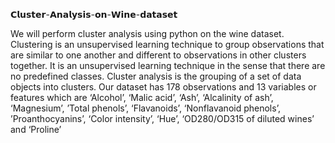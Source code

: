 𝗖𝗹𝘂𝘀𝘁𝗲𝗿-𝗔𝗻𝗮𝗹𝘆𝘀𝗶𝘀-𝗼𝗻-𝗪𝗶𝗻𝗲-𝗱𝗮𝘁𝗮𝘀𝗲𝘁

We will perform cluster analysis using python on the wine dataset. 
Clustering is an unsupervised learning technique to group observations that are similar to one another and different to observations in other clusters together. It is an unsupervised learning technique in the sense that there are no predefined classes. Cluster analysis is the grouping of a set of data objects into clusters. Our dataset has 178 observations and 13 variables or features which are ‘Alcohol’, ‘Malic acid’, ‘Ash’, ‘Alcalinity of ash’, ‘Magnesium’, ’Total phenols’, ‘Flavanoids’, ‘Nonflavanoid phenols’, ’Proanthocyanins’, ‘Color intensity’, ‘Hue’, ‘OD280/OD315 of diluted wines’ and ‘Proline’

